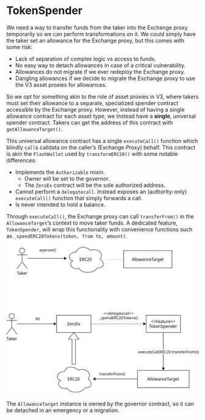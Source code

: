 # TokenSpender

We need a way to transfer funds from the taker into the Exchange proxy temporarily so we can perform transformations on it. We could simply have the taker set an allowance for the Exchange proxy, but this comes with some risk:

* Lack of separation of complex logic vs access to funds.
* No easy way to detach allowances in case of a critical vulnerability.
* Allowances do not migrate if we ever redeploy the Exchange proxy.
* Dangling allowances if we decide to migrate the Exchange proxy to use the V3 asset proxies for allowances.

So we opt for something akin to the role of asset proxies in V3, where takers must set their allowance to a separate, specialized spender contract accessible by the Exchange proxy. However, instead of having a single allowance contract for each asset type, we instead have a **single**, universal spender contract. Takers can get the address of this contract with `getAllowanceTarget()`.

This universal allowance contract has a single `executeCall()` function which blindly `call`s calldata on the caller’s (Exchange Proxy) behalf. This contract is akin the `FlashWallet` used by `transformERC20()` with some notable differences:

* Implements the `Authorizable` mixin.
    * Owner will be set to the governor.
    * The `ZeroEx` contract will be the sole authorized address.
* Cannot perform a `delegatecall`. Instead exposes an (authority-only) `executeCall()` function that simply forwards a call.
* Is never intended to hold a balance.

Through `executeCall()`, the Exchange proxy can call `transferFrom()` in the `AllowanceTarget`’s context to move taker funds. A dedicated feature, `TokenSpender`, will wrap this functionality with convenience functions such as `_spendERC20Tokens(token, from to, amount)`.

![token-spender](https://raw.githubusercontent.com/0xProject/0x-protocol-specification/master/exchange-proxy/img/token-spender.png)

The `AllowanceTarget` instance is owned by the governor contract, so it can be detached in an emergency or a migration.
